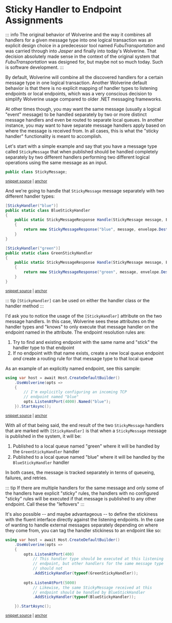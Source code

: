 # Sticky Handler to Endpoint Assignments <Badge type="tip" text="3.0" />

::: info
The original behavior of Wolverine and the way it combines all handlers for a given message type into one logical
transaction was an explicit design choice in a predecessor tool named _FubuTransportation_ and was carried through
into _Jasper_ and finally into today's Wolverine. That decision absolutely made sense in the context of the original
system that _FubuTransportation_ was designed for, but maybe not so much today. Such is software development.
:::

By default, Wolverine will combine all the discovered handlers for a certain message type in one logical transaction. 
Another Wolverine default behavior is that there is no explicit mapping of handler types to listening endpoints or local
endpoints, which was a very conscious decision to simplify Wolverine usage compared to older .NET messaging frameworks. 

At other times though, you may want the same message (usually a logical "event" message) to be handled separately by
two or more distinct message handlers and even be routed to separate local queues. In another instance, you may want
to have separate message handlers apply based on where the message is received from. In all cases, this is what the "sticky handler"
functionality is meant to accomplish.

Let's start with a simple example and say that you have a message type called `StickyMessage` that when published should
be handled completely separately by two different handlers performing two different logical operations using the same
message as an input.

<!-- snippet: sample_StickyMessage -->
<a id='snippet-sample_stickymessage'></a>
```cs
public class StickyMessage;
```
<sup><a href='https://github.com/JasperFx/wolverine/blob/main/src/Testing/CoreTests/Acceptance/sticky_message_handlers.cs#L240-L244' title='Snippet source file'>snippet source</a> | <a href='#snippet-sample_stickymessage' title='Start of snippet'>anchor</a></sup>
<!-- endSnippet -->

And we're going to handle that `StickyMessage` message separately with two different handler types:

<!-- snippet: sample_using_sticky_handler_attribute -->
<a id='snippet-sample_using_sticky_handler_attribute'></a>
```cs
[StickyHandler("blue")]
public static class BlueStickyHandler
{
    public static StickyMessageResponse Handle(StickyMessage message, Envelope envelope)
    {
        return new StickyMessageResponse("blue", message, envelope.Destination);
    }
}

[StickyHandler("green")]
public static class GreenStickyHandler
{
    public static StickyMessageResponse Handle(StickyMessage message, Envelope envelope)
    {
        return new StickyMessageResponse("green", message, envelope.Destination);
    }
}
```
<sup><a href='https://github.com/JasperFx/wolverine/blob/main/src/Testing/CoreTests/Acceptance/sticky_message_handlers.cs#L246-L266' title='Snippet source file'>snippet source</a> | <a href='#snippet-sample_using_sticky_handler_attribute' title='Start of snippet'>anchor</a></sup>
<!-- endSnippet -->

::: tip
`[StickyHandler]` can be used on either the handler class or the handler method
:::

I'd ask you to notice the usage of the `[StickyHandler]` attribute on the two message handlers. In this case,
Wolverine sees these attributes on the handler types and "knows" to only execute that message handler on the endpoint
named in the attribute. The endpoint resolution rules are:

1. Try to find and existing endpoint with the same name and "stick" the handler type to that endpoint
2. If no endpoint with that name exists, create a new local queue endpoint _and_ create a routing rule for that message type
   to that local queue

As an example of an explicitly named endpoint, see this sample:

<!-- snippet: sample_named_listener_endpoint -->
<a id='snippet-sample_named_listener_endpoint'></a>
```cs
using var host = await Host.CreateDefaultBuilder()
    .UseWolverine(opts =>
    {
        // I'm explicitly configuring an incoming TCP
        // endpoint named "blue"
        opts.ListenAtPort(4000).Named("blue");
    }).StartAsync();
```
<sup><a href='https://github.com/JasperFx/wolverine/blob/main/src/Testing/CoreTests/Acceptance/sticky_message_handlers.cs#L178-L188' title='Snippet source file'>snippet source</a> | <a href='#snippet-sample_named_listener_endpoint' title='Start of snippet'>anchor</a></sup>
<!-- endSnippet -->

With all of that being said, the end result of the two `StickyMessage` handlers that are marked with `[StickyHandler]`
is that when a `StickyMessage` message is published in the system, it will be:

1. Published to a local queue named "green" where it will be handled by the `GreenStickyHandler` handler
2. Published to a local queue named "blue" where it will be handled by the `BlueStickyHandler` handler

In both cases, the message is tracked separately in terms of queueing, failures, and retries.

::: tip
If there are multiple handlers for the same message and only some of the handlers have explicit "sticky" rules, the 
handlers with no configured "sticky" rules will be executed if that message is published to any other endpoint. Call these
the "leftovers"
:::

It's also possible -- and maybe advantageous -- to define the stickiness with the fluent interface directly against
the listening endpoints. In the case of wanting to handle external messages separately depending on where they come from,
you can tag the handler stickiness to an endpoint like so:

<!-- snippet: sample_sticky_handlers_by_endpoint_with_fluent_interface -->
<a id='snippet-sample_sticky_handlers_by_endpoint_with_fluent_interface'></a>
```cs
using var host = await Host.CreateDefaultBuilder()
    .UseWolverine(opts =>
    {
        opts.ListenAtPort(400)
            // This handler type should be executed at this listening
            // endpoint, but other handlers for the same message type
            // should not
            .AddStickyHandler(typeof(GreenStickyHandler));
        
        opts.ListenAtPort(5000)
            // Likewise, the same StickyMessage received at this
            // endpoint should be handled by BlueStickHandler
            .AddStickyHandler(typeof(BlueStickyHandler));

    }).StartAsync();
```
<sup><a href='https://github.com/JasperFx/wolverine/blob/main/src/Testing/CoreTests/Acceptance/sticky_message_handlers.cs#L193-L211' title='Snippet source file'>snippet source</a> | <a href='#snippet-sample_sticky_handlers_by_endpoint_with_fluent_interface' title='Start of snippet'>anchor</a></sup>
<!-- endSnippet -->


